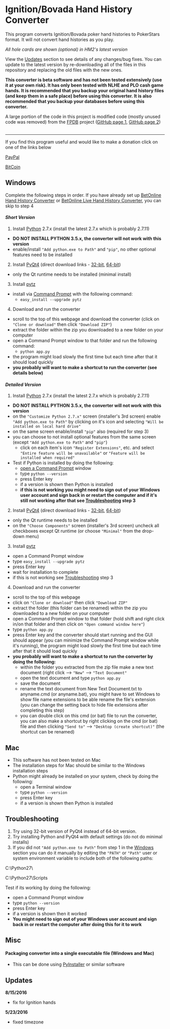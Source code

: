 # Ignition/Bovada Hand History Converter
This program converts Ignition/Bovada poker hand histories to PokerStars format.  It will not convert hand histories as you play.

*All hole cards are shown (optional) in HM2's latest version*

View the [Updates](#Updates) section to see details of any changes/bug fixes.  You can update to the latest version by re-downloading all of the files in this repository and replacing the old files with the new ones.

**This converter is beta software and has not been tested extensively (use it at your own risk).  It has only been tested with NLHE and PLO cash game hands.  It is recommended that you backup your original hand history files (and keep them in a safe place) before using this converter.  It is also recommended that you backup your databases before using this converter.**

A large portion of the code in this project is modified code (mostly unused code was removed) from the <a href="http://fpdb.wikidot.com/" target="_blank">FPDB</a> project (<a href="https://github.com/ChazDazzle/fpdb-chaz" target="_blank">GitHub page 1</a>, <a href="https://github.com/philroberts/FPDB-for-OSX" target="_blank">GitHub page 2</a>)
<br>
<br>
<hr>
If you find this program useful and would like to make a donation click on one of the links below

<a href="http://matt57225.github.io/bovada-hand-history-converter/" target="_blank">PayPal</a>

<a href="https://www.coinbase.com/matt57225" target="_blank">BitCoin</a>

<a id="Windows"></a>
## Windows
Complete the following steps in order.  If you have already set up <a href="https://github.com/matt57225/betonline-hand-history-converter" target="_blank">BetOnline Hand History Converter</a> or <a href="https://github.com/matt57225/betonline-live-hand-history-converter" target="_blank">BetOnline Live Hand History Converter</a>, you can skip to step 4

#### *Short Version*
1. Install <a href="https://www.python.org/downloads/" target="_blank">Python</a>  2.7.x (install the latest 2.7.x which is probably 2.7.11)
  * **DO NOT INSTALL PYTHON 3.5.x, the converter will not work with this version**
  * enable/install ```"Add python.exe to Path"``` and ```"pip"```, no other optional features need to be installed
2. Install <a href="https://www.riverbankcomputing.com/software/pyqt/download" target="_blank">PyQt4</a> (direct download links - <a href="http://sourceforge.net/projects/pyqt/files/PyQt4/PyQt-4.11.4/PyQt4-4.11.4-gpl-Py2.7-Qt4.8.7-x32.exe" target="_blank">32-bit</a>, <a href="http://sourceforge.net/projects/pyqt/files/PyQt4/PyQt-4.11.4/PyQt4-4.11.4-gpl-Py2.7-Qt4.8.7-x64.exe" target="_blank">64-bit</a>)
  * only the Qt runtime needs to be installed (minimal install)
3. Install <a href="https://pypi.python.org/pypi/pytz" target="_blank">pytz</a>
  * install via <a href="http://www.howtogeek.com/235101/10-ways-to-open-the-command-prompt-in-windows-10/" target="_blank">Command Prompt</a> with the following command:
    * ```easy_install --upgrade pytz```
4. Download and run the converter
  * scroll to the top of this webpage and download the converter (click on ```"Clone or download"``` then click ```"Download ZIP"```)
  * extract the folder within the zip you downloaded to a new folder on your computer
  * open a Command Prompt window to that folder and run the following command:
    * ```python app.py```
  * the program might load slowly the first time but each time after that it should load quickly
  * **you probably will want to make a shortcut to run the converter (see details below)**

#### *Detailed Version*
1. Install <a href="https://www.python.org/downloads/" target="_blank">Python</a>  2.7.x (install the latest 2.7.x which is probably 2.7.11)
  * **DO NOT INSTALL PYTHON 3.5.x, the converter will not work with this version**
  * on the ```"Customize Python 2.7.x"``` screen (installer's 3rd screen) enable ```"Add python.exe to Path"``` by clicking on it's icon and selecting ```"Will be installed on local hard drive"```
  * on the same screen enable/install ```"pip"``` also (required for step 3)
  * you can choose to not install optional features from the same screen (except ```"Add python.exe to Path"``` and ```"pip"```)
    * click on each item's icon ```"Register Extensions"```, etc. and select ```"Entire feature will be unavailable"``` or ```"Feature will be installed when required"```
  * Test if Python is installed by doing the following:
    * <a href="http://www.howtogeek.com/235101/10-ways-to-open-the-command-prompt-in-windows-10/" target="_blank">open a Command Prompt</a> window
    * type ```python --version```
    * press Enter key
    * if a version is shown then Python is installed
    * **if this is not working you might need to sign out of your Windows user account and sign back in or restart the computer and if it's still not working after that see [Troubleshooting](#Troubleshooting) step 3**
2. Install <a href="https://www.riverbankcomputing.com/software/pyqt/download" target="_blank">PyQt4</a> (direct download links - <a href="http://sourceforge.net/projects/pyqt/files/PyQt4/PyQt-4.11.4/PyQt4-4.11.4-gpl-Py2.7-Qt4.8.7-x32.exe" target="_blank">32-bit</a>, <a href="http://sourceforge.net/projects/pyqt/files/PyQt4/PyQt-4.11.4/PyQt4-4.11.4-gpl-Py2.7-Qt4.8.7-x64.exe" target="_blank">64-bit</a>)
  * only the Qt runtime needs to be installed
  * on the ```"Choose Components"``` screen (installer's 3rd screen) uncheck all checkboxes except Qt runtime (or choose ```"Minimal"``` from the drop-down menu)
3. Install <a href="https://pypi.python.org/pypi/pytz" target="_blank">pytz</a>
  * open a Command Prompt window
  * type ```easy_install --upgrade pytz```
  * press Enter key
  * wait for installation to complete
  * if this is not working see [Troubleshooting](#Troubleshooting) step 3
4. Download and run the converter
  * scroll to the top of this webpage
  * click on ```"Clone or download"``` then click ```"Download ZIP"```
  * extract the folder (this folder can be renamed) within the zip you downloaded to a new folder on your computer
  * open a Command Prompt window to that folder (hold shift and right click in/on that folder and then click on ```"Open command window here"```)
  * type ```python app.py```
  * press Enter key and the converter should start running and the GUI should appear (you can minimize the Command Prompt window while it's running), the program might load slowly the first time but each time after that it should load quickly
  * **you probably will want to make a shortcut to run the converter by doing the following:**
    * within the folder you extracted from the zip file make a new text document (right click --> ```"New"``` --> ```"Text Document"```
    * open the text document and type ```python app.py```
    * save the document
    * rename the text document from New Text Document.txt to anyname.cmd (or anyname.bat), you might have to set Windows to show file name extensions to be able rename the file's extension (you can change the setting back to hide file extensions after completing this step)
    * you can double click on this cmd (or bat) file to run the converter, you can also make a shortcut by right clicking on the cmd (or bat) file and then clicking ```"Send to"``` --> ```"Desktop (create shortcut)"``` (the shortcut can be renamed)

## Mac
* This software has not been tested on Mac
* The installation steps for Mac should be similar to the Windows installation steps
* Python might already be installed on your system, check by doing the following:
  * open a Terminal window
  * type ```python --version```
  * press Enter key
  * if a version is shown then Python is installed

<a id="Troubleshooting"></a>
## Troubleshooting
1. Try using 32-bit version of PyQt4 instead of 64-bit version.
2. Try installing Python and PyQt4 with default settings (do not do minimal installs)
3. If you did not ```"Add python.exe to Path"``` from step 1 in the [Windows](#Windows) section you can do it manually by editing the ```"PATH"``` or ```"Path"``` user or system environment variable to include both of the following paths:

  C:\Python27\

  C:\Python27\Scripts

  Test if its working by doing the following:
   * open a Command Prompt window
   * type ```python --version```
   * press Enter key
   * if a version is shown then it worked
   * **You might need to sign out of your Windows user account and sign back in or restart the computer after doing this for it to work**

## Misc
#### Packaging converter into a single executable file (Windows and Mac)
* This can be done using <a href="http://www.pyinstaller.org/" target="_blank">PyInstaller</a> or similar software

## Updates <a name="Updates"></a>
**8/15/2016**
- fix for Ignition hands

**5/23/2016** 
- fixed timezone
